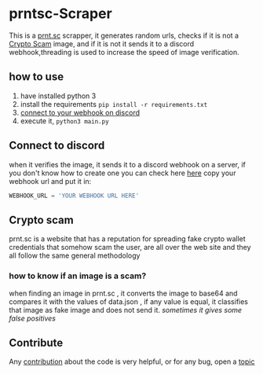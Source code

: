
# prntsc-Scraper

This is a [prnt.sc](https://prnt.sc/) scrapper, it generates random urls, checks if it is not a [Crypto Scam](#crypto-scam) image, and if it is not it sends it to a discord webhook,threading is used to increase the speed of image verification.

## how to use
1. have installed python 3
2. install the requirements `pip install -r requirements.txt`
3. [connect to your webhook on discord ](#connect-to-discord)
4. execute it, `python3 main.py`

## Connect to discord

when it verifies the image, it sends it to a discord webhook on a server, if you don't know how to create one you can check here [here](https://support.discord.com/hc/en-us/articles/228383668-Intro-to-Webhooks) copy your webhook url and put it in:

```python
WEBHOOK_URL = 'YOUR WEBHOOK URL HERE'
```

## Crypto scam 
prnt.sc is a website that has a reputation for spreading fake crypto wallet credentials that somehow scam the user, are all over the web site and they all follow the same general methodology

### how to know if an image is a scam?

when finding an image in prnt.sc , it converts the image to base64 and compares it with the values of data.json , if any value is equal, it classifies that image as fake image and does not send it.
 *sometimes it gives some false positives*

## Contribute
 Any [contribution](link) about the code is very helpful, or for any bug, open a [topic](link)
